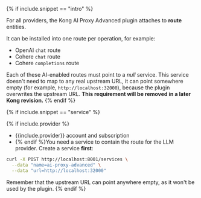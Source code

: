 {% if include.snippet == "intro" %}

For all providers, the Kong AI Proxy Advanced plugin attaches to **route** entities.

It can be installed into one route per operation, for example:

* OpenAI `chat` route
* Cohere `chat` route
* Cohere `completions` route

Each of these AI-enabled routes must point to a *null* service. This service doesn't need to map to any real upstream URL,
it can point somewhere empty (for example, `http://localhost:32000`), because the plugin overwrites the upstream URL.
**This requirement will be removed in a later Kong revision.**
{% endif %}

{% if include.snippet == "service" %}

{% if include.provider %}
* {{include.provider}} account and subscription
* {% endif %}You need a service to contain the route for the LLM provider. Create a service **first**:

```bash
curl -X POST http://localhost:8001/services \
  --data "name=ai-proxy-advanced" \
  --data "url=http://localhost:32000"
```
Remember that the upstream URL can point anywhere empty, as it won't be used by the plugin.
{% endif %}